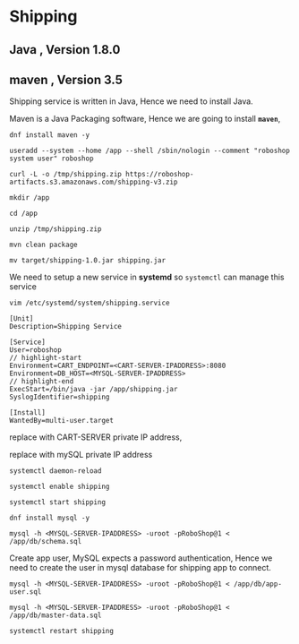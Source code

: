 # Shipping
## Java , Version 1.8.0
## maven , Version 3.5

Shipping service is written in Java, Hence we need to install Java.

Maven is a Java Packaging software, Hence we are going to install **`maven`**,

```
dnf install maven -y
```

``` 
useradd --system --home /app --shell /sbin/nologin --comment "roboshop system user" roboshop
```

```
curl -L -o /tmp/shipping.zip https://roboshop-artifacts.s3.amazonaws.com/shipping-v3.zip 
```

```
mkdir /app 
```

```
cd /app
```
```
unzip /tmp/shipping.zip
```

```
mvn clean package
```
```
mv target/shipping-1.0.jar shipping.jar 
```

We need to setup a new service in **systemd** so `systemctl` can manage this service

```
vim /etc/systemd/system/shipping.service
```

```unit file (systemd) title=/etc/systemd/system/shipping.service
[Unit]
Description=Shipping Service

[Service]
User=roboshop
// highlight-start
Environment=CART_ENDPOINT=<CART-SERVER-IPADDRESS>:8080
Environment=DB_HOST=<MYSQL-SERVER-IPADDRESS>
// highlight-end
ExecStart=/bin/java -jar /app/shipping.jar
SyslogIdentifier=shipping

[Install]
WantedBy=multi-user.target

```
replace <CART-SERVER-IPADDRESS> with CART-SERVER private IP address,

replace <MYSQL-SERVER-IPADDRESS> with mySQL private IP address

```
systemctl daemon-reload
```


```
systemctl enable shipping
```
```
systemctl start shipping
```

```
dnf install mysql -y 
```

``` 
mysql -h <MYSQL-SERVER-IPADDRESS> -uroot -pRoboShop@1 < /app/db/schema.sql
```

Create app user, MySQL expects a password authentication, Hence we need to create the user in mysql database for shipping app to connect.

```shell 
mysql -h <MYSQL-SERVER-IPADDRESS> -uroot -pRoboShop@1 < /app/db/app-user.sql 
```

```shell 
mysql -h <MYSQL-SERVER-IPADDRESS> -uroot -pRoboShop@1 < /app/db/master-data.sql
```

```
systemctl restart shipping
```
